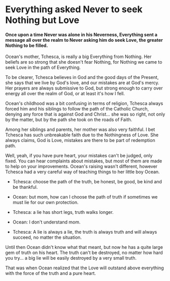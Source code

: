 # Everything asked Never to seek Nothing but Love

#### Once upon a time Never was alone in his Neverness, Everything sent a message all over the realm to Never asking him do seek Love, the greater Nothing to be filled.

Ocean's mother, Tchesca, is really a big Everything from Nothing. Her
beliefs are so strong that she doesn't fear Nothing, for Nothing we came
to seek Love in the path of Everything.

To be clearer, Tchesca believes in God and the good days of the Present,
she says that we live by God's love, and our mistakes are at God's
mercy. Her prayers are always submissive to God, but strong enough to
carry over energy all over the realm of God, or at least it's how I
fell.

Ocean's childhood was a bit confusing in terms of religion, Tchesca
always forced him and his siblings to follow the path of the Catholic
Church, denying any force that is against God and Christ... she was so
right, not only by the matter, but by the path she took on the roads of
Faith.

Among her siblings and parents, her mother was also very faithful. I bet
Tchesca has such unbreakable faith due to the Nothingness of Love. She
always claims, God is Love, mistakes are there to be part of redemption
path.

Well, yeah, if you have pure heart, your mistakes can't be judged, only
fixed. You can hear complaints about mistakes, but most of them are made
to help on your improvements. Ocean's raising wasn't different, however
Tchesca had a very careful way of teaching things to her little boy
Ocean.

-   Tchesca: choose the path of the truth, be honest, be good, be kind
    and be thankful.

-   Ocean: but mom, how can I choose the path of truth if sometimes we
    must lie for our own protection.

-   Tchesca: a lie has short legs, truth walks longer.

-   Ocean: I don't understand mom.

-   Tchesca: A lie is always a lie, the truth is always truth and will
    always succeed, no matter the situation.

Until then Ocean didn't know what that meant, but now he has a quite
large gem of truth on his heart. The truth can't be destroyed, no matter
how hard you try... a big lie will be easily destroyed by a very small
truth.

That was when Ocean realized that the Love will outstand above
everything with the force of the truth and a pure heart.
